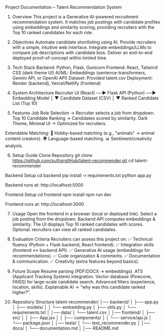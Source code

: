 Project Documentation – Talent Recommendation System


1. Overview
This project is a Generative AI-powered recruitment recommendation system.
It matches job postings with candidate profiles using embeddings and similarity scoring, providing recruiters with the Top 10 ranked candidates for each role.



2. Objectives
Automate candidate shortlisting using AI.
Provide recruiters with a simple, intuitive web interface.
Integrate embeddings/LLMs to compare job descriptions with candidate bios.
Deliver an end-to-end deployed proof-of-concept within limited time.


3. Tech Stack
Backend: Python, Flask, Gunicorn
Frontend: React, Tailwind CSS (dark theme UI)
AI/ML: Embeddings (sentence-transformers, Gemini API, or OpenAI API)
Dataset: Provided talent.csv
Deployment: Render (backend), Vercel/Netlify (frontend)


4. System Architecture
Recruiter UI (React) ──► Flask API (Python) ──► Embedding Model
                                   │
                                   ▼
                            Candidate Dataset (CSV)
                                   │
                                   ▼
                      Ranked Candidate List (Top 10)

5. Features
Job Role Selection → Recruiter selects a job from dropdown.
Top 10 Candidate Ranking → Candidates scored by similarity.
Dark Theme, Minimal UI → Optimized for recruiters.

Extendable Matching:
🐾 Hobby-based matching (e.g., "animals" → animal content creators).
🌍 Language-based matching.
📊 Sentiment/creativity analysis.


6. Setup Guide
Clone Repository
git clone https://github.com/suthargitHub/talent-recommender.git
cd talent-recommender

Backend Setup
cd backend
pip install -r requirements.txt
python app.py

Backend runs at: http://localhost:5000

Frontend Setup
cd frontend
npm install
npm run dev

Frontend runs at: http://localhost:3000



7. Usage
Open the frontend in a browser (local or deployed link).
Select a job posting from the dropdown.
Backend API computes embeddings & similarity.
The UI displays Top 10 ranked candidates with scores.
Optional: recruiters can view all ranked candidates.



8. Evaluation Criteria
Recruiters can assess this project on:
✅ Technical fluency (Python + Flask backend, React frontend).
✅ Integration skills (frontend ↔ backend API).
✅ Generative AI usage (embeddings for recommendations).
✅ Code organization & comments.
✅ Documentation & communication.
✅ Creativity (extra features beyond basics).



9. Future Scope
Resume parsing (PDF/DOCX → embeddings).
ATS (Applicant Tracking System) integration.
Vector database (Pinecone, FAISS) for large-scale candidate search.
Advanced filters (experience, location, skills).
Explainable AI → “why was this candidate ranked higher?”.



10. Repository Structure
talent-recommender/
│── backend/
│   ├── app.py
│   ├── models/
│   │   └── embedding.py
│   ├── utils.py
│   └── requirements.txt
│
│── data/
│   └── talent.csv
│
│── frontend/
│   ├── src/
│   │   ├── App.jsx
│   │   ├── components/
│   │   └── service/api.js
│   └── package.json
│
│── tests/
│   └── test_recommender.py
│
│── docs/
│   └── documentation.md
│
│── README.md